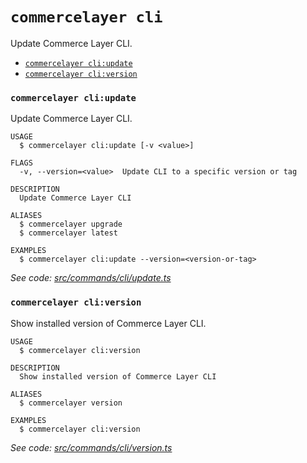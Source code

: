 `commercelayer cli`
===================

Update Commerce Layer CLI.

* [`commercelayer cli:update`](#commercelayer-cliupdate)
* [`commercelayer cli:version`](#commercelayer-cliversion)

### `commercelayer cli:update`

Update Commerce Layer CLI.

```
USAGE
  $ commercelayer cli:update [-v <value>]

FLAGS
  -v, --version=<value>  Update CLI to a specific version or tag

DESCRIPTION
  Update Commerce Layer CLI

ALIASES
  $ commercelayer upgrade
  $ commercelayer latest

EXAMPLES
  $ commercelayer cli:update --version=<version-or-tag>
```

_See code: [src/commands/cli/update.ts](https://github.com/commercelayer/commercelayer-cli/blob/main/src/commands/cli/update.ts)_

### `commercelayer cli:version`

Show installed version of Commerce Layer CLI.

```
USAGE
  $ commercelayer cli:version

DESCRIPTION
  Show installed version of Commerce Layer CLI

ALIASES
  $ commercelayer version

EXAMPLES
  $ commercelayer cli:version
```

_See code: [src/commands/cli/version.ts](https://github.com/commercelayer/commercelayer-cli/blob/main/src/commands/cli/version.ts)_
